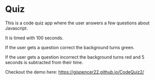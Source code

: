 # Quiz

This is a code quiz app where the user answers a few questions about Javascript.

It is timed with 100 seconds.

If the user gets a question correct the background turns green.

If the user gets a question incorrect the background turns red and 5 seconds is subtracted from their time.

Checkout the demo here:
https://gjspencer22.github.io/CodeQuiz2/
